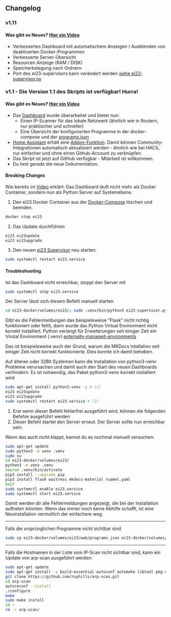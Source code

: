 ## Changelog


### v1.11
#### Was gibt es Neues? [Hier ein Video](https://youtu.be/_eBfsc9YRHE)
- Verbessertes Dashboard mit automatischem Anzeigen / Ausblenden von deaktiverten Docker-Programmen
- Verbesserte Server-Übersicht
- Resourcen Anzeige (RAM / DISK)
- Speicherbelegung nach Ordnern
- Port des ei23-supervisors kann verändert werden [siehe ei23-supervisor.py](https://github.com/ei23com/diy-smart-home/blob/main/ei23-docker/volumes/ei23/ei23-supervisor.py#L22) 

### v1.1 - Die Version 1.1 des Skripts ist verfügbar! Hurra!

#### Was gibt es Neues? [Hier ein Video](https://youtu.be/Ar_j29EbX98)

- Das [Dashboard](/start/ei23-dashboard/) wurde überarbeitet und bietet nun:
  - Einen IP-Scanner für das lokale Netzwerk (ähnlich wie in Routern, nur praktischer und schneller)
  - Eine Übersicht der konfigurierten Programme in der docker-compose und der [programs.json](/start/ei23-dashboard/)
- [Home Assistant](/software/homeassistant/) erhält eine [Addon-Funktion](https://github.com/ei23com/diy-smart-home/blob/main/ei23-docker/custom_ha_addons-example.sh). Damit können Community-Integrationen automatisch aktualisiert werden - ähnlich wie bei HACS, nur einfacher und ohne einen Github-Account zu verknüpfen.
- Das Skript ist jetzt auf GitHub verfügbar - Mitarbeit ist willkommen.
- Du liest gerade die neue Dokumentation.

#### Breaking Changes

Wie bereits im [Video](https://youtu.be/Ar_j29EbX98) erklärt:
Das Dashboard läuft nicht mehr als Docker Container, sondern nun als Python Server auf Systemebene.

1. Den ei23 Docker Container aus der [Docker-Compose](/start/docker-compose/) löschen und beenden.
```bash
docker stop ei23
```

2. Das Update durchführen
```bash
ei23 ei23update
ei23 ei23upgrade
```

3. Den neuen [ei23 Supervisor](/start/ei23-dashboard/) neu starten.
```bash
sudo systemctl restart ei23.service
```

#### Troubleshooting
Ist das Dashboard nicht erreichbar, stoppt den Server mit
```bash
sudo systemctl stop ei23.service
```

Der Server lässt sich diesem Befehl manuell starten
```bash
cd ei23-docker/volumes/ei23/; sudo .venv/bin/python3 ei23-supervisor.py
```
Gibt es die Fehlermeldungen das beispielsweise "Flask" nicht richtig funktioniert oder fehlt, dann wurde das Python Virtual Environment nicht korrekt installiert.
Python verlangt für Erweiterungen seit einiger Zeit ein Virutal Environment (.venv)
[externally-managed-environments](https://packaging.python.org/en/latest/specifications/externally-managed-environments/)

Das ist beispielsweise auch der Grund, warum die MKDocs Intallation seit einiger Zeit nicht korrekt funktionierte. Dies konnte ich damit beheben.

Auf älteren oder 32Bit Systemen kann die Installation von python3-venv Probleme verursachen und damit auch den Start des neuen Dashboards verhindern.
Es ist notwendig, das Paket python3-venv korrekt installiert wird
```bash
sudo apt-get install python3-venv -y # (1)
ei23 ei23update 
ei23 ei23upgrade
sudo systemctl restart ei23.service # (2)
```

1.   Erst wenn dieser Befehl fehlerfrei ausgeführt wird, können die folgenden Befehle ausgeführt werden
2.   Dieser Befehl startet den Server erneut. Der Server sollte nun erreichbar sein.


Wenn das auch nicht klappt, kannst du es nochmal manuell versuchen:

```bash
sudo apt-get update
sudo python3 -m venv .venv
sudo su
cd ei23-docker/volumes/ei23/
python3 -m venv .venv
source .venv/bin/activate
pip3 install --upgrade pip
pip3 install flask waitress mkdocs-material ruamel.yaml
exit
sudo systemctl enable ei23.service
sudo systemctl start ei23.service
```

Damit werden dir alle Fehlermeldungen angezeigt, die bei der Installation auftreten könnten.
Wenn das immer noch keine Abhilfe schafft, ist eine Neuinstallation vermutlich der einfachere weg.

--- 


Falls die ursprünglichen Programme nicht sichtbar sind
```bash
sudo cp ei23-docker/volumes/ei23/web/programs.json ei23-docker/volumes/ei23/web/static/programs.json
```
---
Falls die Hostnamen in der Liste vom IP-Scan nicht sichtbar sind, kann ein Update von arp-scan ausgeführt werden:
```bash
sudo apt-get update
sudo apt-get install -y build-essential autoconf automake libtool pkg-config libpcap-dev
git clone https://github.com/royhills/arp-scan.git
cd arp-scan
autoreconf --install
./configure
make
sudo make install
cd ~
rm -r arp-scan/
```